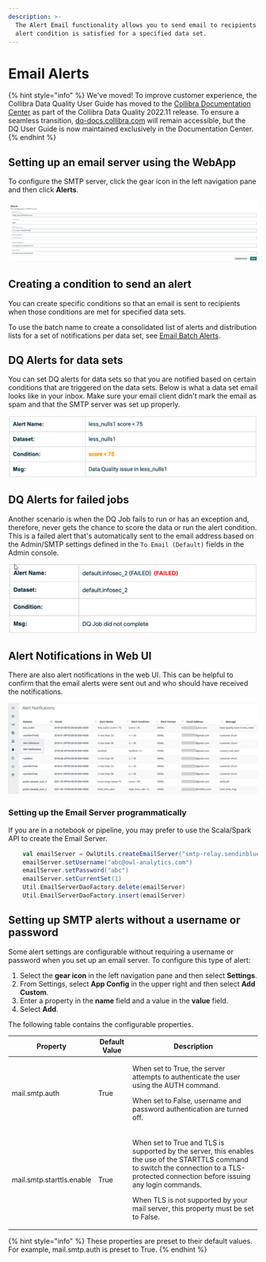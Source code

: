 ```yaml
---
description: >-
  The Alert Email functionality allows you to send email to recipients when the
  alert condition is satisfied for a specified data set.
---
```


# Email Alerts

{% hint style="info" %}
We've moved! To improve customer experience, the Collibra Data Quality User Guide has moved to the [Collibra Documentation Center](https://productresources.collibra.com/docs/collibra/latest/Content/DataQuality/DQAlerts/Email%20Alerts.htm) as part of the Collibra Data Quality 2022.11 release. To ensure a seamless transition, [dq-docs.collibra.com](http://dq-docs.collibra.com/) will remain accessible, but the DQ User Guide is now maintained exclusively in the Documentation Center.
{% endhint %}

## Setting up an email server using the WebApp

To configure the SMTP server, click the gear icon in the left navigation pane and then click **Alerts**.&#x20;

![](../.gitbook/assets/dq-admin-alert-smtp-server.png)

## Creating a condition to send an alert

You can create specific conditions so that an email is sent to recipients when those conditions are met for specified data sets.

To use the batch name to create a consolidated list of alerts and distribution lists for a set of notifications per data set, see [Email Batch Alerts](email-batch-alerts.md).

## DQ Alerts for data sets

You can set DQ alerts for data sets so that you are notified based on certain conditions that are triggered on the data sets. Below is what a data set email looks like in your inbox. Make sure your email client didn't mark the email as spam and that the SMTP server was set up properly.&#x20;

![](../.gitbook/assets/dq-quality-alert.png)

## DQ Alerts for failed jobs

Another scenario is when the DQ Job fails to run or has an exception and, therefore, never gets the chance to score the data or run the alert condition. This is a failed alert that's automatically sent to the email address based on the Admin/SMTP settings defined in the `To Email (Default)` fields in the Admin console.

![](../.gitbook/assets/dq-failed-alert.png)

## Alert Notifications in Web UI

There are also alert notifications in the web UI. This can be helpful to confirm that the email alerts were sent out and who should have received the notifications.

![](<../.gitbook/assets/Screen Shot 2021-08-12 at 8.03.07 AM.png>)

### Setting up the Email Server programmatically

If you are in a notebook or pipeline, you may prefer to use the Scala/Spark API to create the Email Server.

```scala
    val emailServer = OwlUtils.createEmailServer("smtp-relay.sendinblue.com", 587)
    emailServer.setUsername("abc@owl-analytics.com")
    emailServer.setPassword("abc")
    emailServer.setCurrentSet(1)
    Util.EmailServerDaoFactory.delete(emailServer)
    Util.EmailServerDaoFactory.insert(emailServer)
```

## Setting up SMTP alerts without a username or password

Some alert settings are configurable without requiring a username or password when you set up an email server. To configure this type of alert:

1. Select the **gear icon** in the left navigation pane and then select **Settings**.&#x20;
2. From Settings, select **App Config** in the upper right and then select **Add Custom**.&#x20;
3. Enter a property in the **name** field and a value in the **value** field.&#x20;
4. Select **Add**.&#x20;

The following table contains the configurable properties.&#x20;

| Property                  | Default Value | Description                                                                                                                                                                                                                                                                                         |
| ------------------------- | ------------- | --------------------------------------------------------------------------------------------------------------------------------------------------------------------------------------------------------------------------------------------------------------------------------------------------- |
| mail.smtp.auth            | True          | <p>When set to True, the server attempts to authenticate the user using the AUTH command. </p><p></p><p>When set to False, username and password authentication are turned off. </p>                                                                                                                |
| mail.smtp.starttls.enable | True          | <p>When set to True and TLS is supported by the server, this enables the use of the STARTTLS command to switch the connection to a TLS-protected connection before issuing any login commands.</p><p></p><p>When TLS is not supported by your mail server, this property must be set to False. </p> |

{% hint style="info" %}
These properties are preset to their default values. For example, mail.smtp.auth is preset to True.
{% endhint %}


